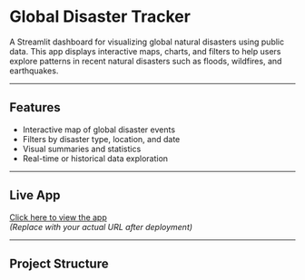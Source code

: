 # Global Disaster Tracker

A Streamlit dashboard for visualizing global natural disasters using public data. This app displays interactive maps, charts, and filters to help users explore patterns in recent natural disasters such as floods, wildfires, and earthquakes.

---

## Features

- Interactive map of global disaster events
- Filters by disaster type, location, and date
- Visual summaries and statistics
- Real-time or historical data exploration

---

## Live App

 [Click here to view the app](https://yourusername.streamlit.app)  
*(Replace with your actual URL after deployment)*

---

## Project Structure
